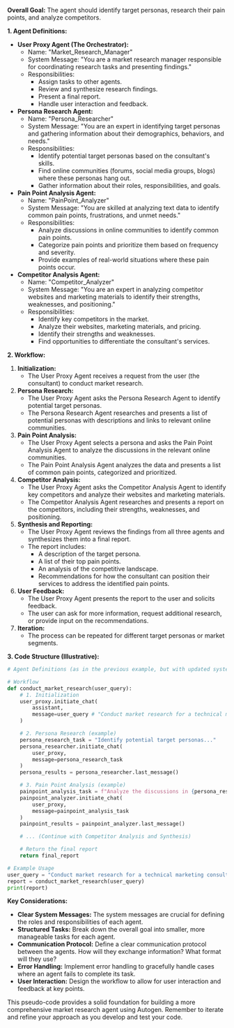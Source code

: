 **Overall Goal:** The agent should identify target personas, research their pain points, and analyze competitors.

**1. Agent Definitions:**

*   **User Proxy Agent (The Orchestrator):**
    *   Name: "Market\_Research\_Manager"
    *   System Message: "You are a market research manager responsible for coordinating research tasks and presenting findings."
    *   Responsibilities:
        *   Assign tasks to other agents.
        *   Review and synthesize research findings.
        *   Present a final report.
        *   Handle user interaction and feedback.
*   **Persona Research Agent:**
    *   Name: "Persona\_Researcher"
    *   System Message: "You are an expert in identifying target personas and gathering information about their demographics, behaviors, and needs."
    *   Responsibilities:
        *   Identify potential target personas based on the consultant's skills.
        *   Find online communities (forums, social media groups, blogs) where these personas hang out.
        *   Gather information about their roles, responsibilities, and goals.
*   **Pain Point Analysis Agent:**
    *   Name: "PainPoint\_Analyzer"
    *   System Message: "You are skilled at analyzing text data to identify common pain points, frustrations, and unmet needs."
    *   Responsibilities:
        *   Analyze discussions in online communities to identify common pain points.
        *   Categorize pain points and prioritize them based on frequency and severity.
        *   Provide examples of real-world situations where these pain points occur.
*   **Competitor Analysis Agent:**
    *   Name: "Competitor\_Analyzer"
    *   System Message: "You are an expert in analyzing competitor websites and marketing materials to identify their strengths, weaknesses, and positioning."
    *   Responsibilities:
        *   Identify key competitors in the market.
        *   Analyze their websites, marketing materials, and pricing.
        *   Identify their strengths and weaknesses.
        *   Find opportunities to differentiate the consultant's services.

**2. Workflow:**

1.  **Initialization:**
    *   The User Proxy Agent receives a request from the user (the consultant) to conduct market research.
2.  **Persona Research:**
    *   The User Proxy Agent asks the Persona Research Agent to identify potential target personas.
    *   The Persona Research Agent researches and presents a list of potential personas with descriptions and links to relevant online communities.
3.  **Pain Point Analysis:**
    *   The User Proxy Agent selects a persona and asks the Pain Point Analysis Agent to analyze the discussions in the relevant online communities.
    *   The Pain Point Analysis Agent analyzes the data and presents a list of common pain points, categorized and prioritized.
4.  **Competitor Analysis:**
    *   The User Proxy Agent asks the Competitor Analysis Agent to identify key competitors and analyze their websites and marketing materials.
    *   The Competitor Analysis Agent researches and presents a report on the competitors, including their strengths, weaknesses, and positioning.
5.  **Synthesis and Reporting:**
    *   The User Proxy Agent reviews the findings from all three agents and synthesizes them into a final report.
    *   The report includes:
        *   A description of the target persona.
        *   A list of their top pain points.
        *   An analysis of the competitive landscape.
        *   Recommendations for how the consultant can position their services to address the identified pain points.
6.  **User Feedback:**
    *   The User Proxy Agent presents the report to the user and solicits feedback.
    *   The user can ask for more information, request additional research, or provide input on the recommendations.
7.  **Iteration:**
    *   The process can be repeated for different target personas or market segments.

**3. Code Structure (Illustrative):**

```python
# Agent Definitions (as in the previous example, but with updated system messages)

# Workflow
def conduct_market_research(user_query):
    # 1. Initialization
    user_proxy.initiate_chat(
        assistant,
        message=user_query # "Conduct market research for a technical marketing consultant."
    )

    # 2. Persona Research (example)
    persona_research_task = "Identify potential target personas..."
    persona_researcher.initiate_chat(
        user_proxy,
        message=persona_research_task
    )
    persona_results = persona_researcher.last_message()

    # 3. Pain Point Analysis (example)
    painpoint_analysis_task = f"Analyze the discussions in {persona_results} to identify common pain points..."
    painpoint_analyzer.initiate_chat(
        user_proxy,
        message=painpoint_analysis_task
    )
    painpoint_results = painpoint_analyzer.last_message()

    # ... (Continue with Competitor Analysis and Synthesis)

    # Return the final report
    return final_report

# Example Usage
user_query = "Conduct market research for a technical marketing consultant."
report = conduct_market_research(user_query)
print(report)
```

**Key Considerations:**

*   **Clear System Messages:** The system messages are crucial for defining the roles and responsibilities of each agent.
*   **Structured Tasks:** Break down the overall goal into smaller, more manageable tasks for each agent.
*   **Communication Protocol:** Define a clear communication protocol between the agents. How will they exchange information? What format will they use?
*   **Error Handling:** Implement error handling to gracefully handle cases where an agent fails to complete its task.
*   **User Interaction:** Design the workflow to allow for user interaction and feedback at key points.

This pseudo-code provides a solid foundation for building a more comprehensive market research agent using Autogen. Remember to iterate and refine your approach as you develop and test your code.